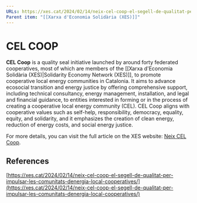 ```yaml
---
URLs: https://xes.cat/2024/02/14/neix-cel-coop-el-segell-de-qualitat-per-impulsar-les-comunitats-denergia-local-cooperatives/
Parent item: "[[Xarxa d'Economia Solidària (XES)]]"
---
```

# CEL COOP

**CEL Coop** is a quality seal initiative launched by around forty federated cooperatives, most of which are members of the [[Xarxa d'Economia Solidària (XES)|Solidarity Economy Network (XES)]], to promote cooperative local energy communities in Catalonia. It aims to advance ecosocial transition and energy justice by offering comprehensive support, including technical consultancy, energy management, installation, and legal and financial guidance, to entities interested in forming or in the process of creating a cooperative local energy community (CEL). CEL Coop aligns with cooperative values such as self-help, responsibility, democracy, equality, equity, and solidarity, and it emphasizes the creation of clean energy, reduction of energy costs, and social energy justice.

For more details, you can visit the full article on the XES website: [Neix CEL Coop](https://xes.cat/2024/02/14/neix-cel-coop-el-segell-de-qualitat-per-impulsar-les-comunitats-denergia-local-cooperatives/).

## References

[https://xes.cat/2024/02/14/neix-cel-coop-el-segell-de-qualitat-per-impulsar-les-comunitats-denergia-local-cooperatives/](https://xes.cat/2024/02/14/neix-cel-coop-el-segell-de-qualitat-per-impulsar-les-comunitats-denergia-local-cooperatives/)